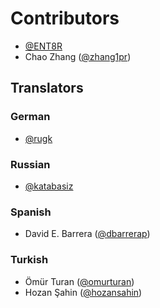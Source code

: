 # Contributors

- [@ENT8R](https://github.com/ENT8R)
- Chao Zhang ([@zhang1pr](https://github.com/zhang1pr))

## Translators

### German

- [@rugk](https://github.com/rugk)

### Russian

- [@katabasiz](https://github.com/katabasiz)

### Spanish

- David E. Barrera ([@dbarrerap](https://github.com/dbarrerap))

### Turkish

- Ömür Turan ([@omurturan](https://github.com/omurturan))
- Hozan Şahin ([@hozansahin](https://github.com/hozansahin))
